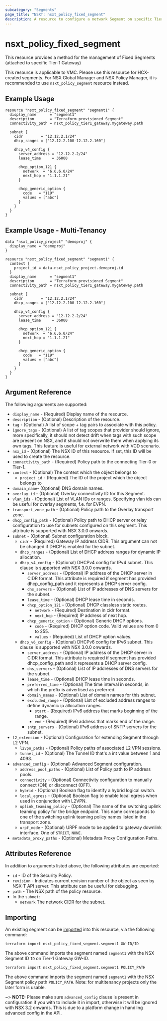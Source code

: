 ```yaml
---
subcategory: "Segments"
page_title: "NSXT: nsxt_policy_fixed_segment"
description: A resource to configure a network Segment on specific Tier1 Gateway.
---
```


# nsxt_policy_fixed_segment

This resource provides a method for the management of Fixed Segments (attached to
specific Tier-1 Gateway)

This resource is applicable to VMC. Please use this resource for HCX-created segments.
For NSX Global Manager and NSX Policy Manager, it is recommended to use `nsxt_policy_segment`
resource instead.

## Example Usage

```hcl
resource "nsxt_policy_fixed_segment" "segment1" {
  display_name      = "segment1"
  description       = "Terraform provisioned Segment"
  connectivity_path = nsxt_policy_tier1_gateway.mygateway.path

  subnet {
    cidr        = "12.12.2.1/24"
    dhcp_ranges = ["12.12.2.100-12.12.2.160"]

    dhcp_v4_config {
      server_address = "12.12.2.2/24"
      lease_time     = 36000

      dhcp_option_121 {
        network  = "6.6.6.0/24"
        next_hop = "1.1.1.21"
      }

      dhcp_generic_option {
        code   = "119"
        values = ["abc"]
      }
    }
  }
}
```

## Example Usage - Multi-Tenancy

```hcl
data "nsxt_policy_project" "demoproj" {
  display_name = "demoproj"
}

resource "nsxt_policy_fixed_segment" "segment1" {
  context {
    project_id = data.nsxt_policy_project.demoproj.id
  }
  display_name      = "segment1"
  description       = "Terraform provisioned Segment"
  connectivity_path = nsxt_policy_tier1_gateway.mygateway.path

  subnet {
    cidr        = "12.12.2.1/24"
    dhcp_ranges = ["12.12.2.100-12.12.2.160"]

    dhcp_v4_config {
      server_address = "12.12.2.2/24"
      lease_time     = 36000

      dhcp_option_121 {
        network  = "6.6.6.0/24"
        next_hop = "1.1.1.21"
      }

      dhcp_generic_option {
        code   = "119"
        values = ["abc"]
      }
    }
  }
}
```

## Argument Reference

The following arguments are supported:

* `display_name` - (Required) Display name of the resource.
* `description` - (Optional) Description of the resource.
* `tag` - (Optional) A list of scope + tag pairs to associate with this policy.
* `ignore_tags` - (Optional) A list of tag scopes that provider should ignore, more specifically, it should not detect drift when tags with such scope are present on NSX, and it should not overwrite them when applying its own tags. This feature is useful for external network with VCD scenario.
* `nsx_id` - (Optional) The NSX ID of this resource. If set, this ID will be used to create the resource.
* `connectivity_path` - (Required) Policy path to the connecting Tier-0 or Tier-1.
* `context` - (Optional) The context which the object belongs to
    * `project_id` - (Required) The ID of the project which the object belongs to
* `domain_name`- (Optional) DNS domain names.
* `overlay_id` - (Optional) Overlay connectivity ID for this Segment.
* `vlan_ids` - (Optional) List of VLAN IDs or ranges. Specifying vlan ids can be useful for overlay segments, f.e. for EVPN.
* `transport_zone_path` - (Optional) Policy path to the Overlay transport zone.
* `dhcp_config_path` - (Optional) Policy path to DHCP server or relay configuration to use for subnets configured on this segment. This attribute is supported with NSX 3.0.0 onwards.
* `subnet` - (Optional) Subnet configuration block.
    * `cidr` - (Required) Gateway IP address CIDR. This argument can not be changed if DHCP is enabled for the subnet.
    * `dhcp_ranges` - (Optional) List of DHCP address ranges for dynamic IP allocation.
    * `dhcp_v4_config` - (Optional) DHCPv4 config for IPv4 subnet. This clause is supported with NSX 3.0.0 onwards.
        * `server_address` - (Optional) IP address of the DHCP server in CIDR format. This attribute is required if segment has provided dhcp_config_path and it represents a DHCP server config.
        * `dns_servers` - (Optional) List of IP addresses of DNS servers for the subnet.
        * `lease_time`  - (Optional) DHCP lease time in seconds.
        * `dhcp_option_121` - (Optional) DHCP classless static routes.
            * `network` - (Required) Destination in cidr format.
            * `next_hop` - (Required) IP address of next hop.
        * `dhcp_generic_option` - (Optional) Generic DHCP options.
            * `code` - (Required) DHCP option code. Valid values are from 0 to 255.
            * `values` - (Required) List of DHCP option values.
    * `dhcp_v6_config` - (Optional) DHCPv6 config for IPv6 subnet. This clause is supported with NSX 3.0.0 onwards.
        * `server_address` - (Optional) IP address of the DHCP server in CIDR format. This attribute is required if segment has provided dhcp_config_path and it represents a DHCP server config.
        * `dns_servers` - (Optional) List of IP addresses of DNS servers for the subnet.
        * `lease_time`  - (Optional) DHCP lease time in seconds.
        * `preferred_time` - (Optional) The time interval in seconds, in which the prefix is advertised as preferred.
        * `domain_names` - (Optional) List of domain names for this subnet.
        * `excluded_range` - (Optional) List of excluded address ranges to define dynamic ip allocation ranges.
            * `start` - (Required) IPv6 address that marks beginning of the range.
            * `end` - (Required) IPv6 address that marks end of the range.
        * `sntp_servers` - (Optional) IPv6 address of SNTP servers for the subnet.
* `l2_extension` - (Optional) Configuration for extending Segment through L2 VPN.
    * `l2vpn_paths` - (Optional) Policy paths of associated L2 VPN sessions.
    * `tunnel_id` - (Optional) The Tunnel ID that's a int value between 1 and 4093.
* `advanced_config` - (Optional) Advanced Segment configuration.
    * `address_pool_paths` - (Optional) List of Policy path to IP address pools.
    * `connectivity` - (Optional) Connectivity configuration to manually connect (ON) or disconnect (OFF).
    * `hybrid` - (Optional) Boolean flag to identify a hybrid logical switch.
    * `local_egress` - (Optional) Boolean flag to enable local egress when used in conjunction with L2VPN.
    * `uplink_teaming_policy` - (Optional) The name of the switching uplink teaming policy for the bridge endpoint. This name corresponds to one of the switching uplink teaming policy names listed in the transport zone.
    * `urpf_mode` - (Optional) URPF mode to be applied to gateway downlink interface. One of `STRICT`, `NONE`.
* `metadata_proxy_paths` - (Optional) Metadata Proxy Configuration Paths.

## Attributes Reference

In addition to arguments listed above, the following attributes are exported:

* `id` - ID of the Security Policy.
* `revision` - Indicates current revision number of the object as seen by NSX-T API server. This attribute can be useful for debugging.
* `path` - The NSX path of the policy resource.
* In the `subnet`:
    * `network` The network CIDR for the subnet.

## Importing

An existing segment can be [imported][docs-import] into this resource, via the following command:

[docs-import]: https://developer.hashicorp.com/terraform/cli/import

```shell
terraform import nsxt_policy_fixed_segment.segment1 GW-ID/ID
```

The above command imports the segment named `segment1` with the NSX Segment ID `ID` on Tier-1 Gateway GW-ID.

```shell
terraform import nsxt_policy_fixed_segment.segment1 POLICY_PATH
```

The above command imports the segment named `segment1` with the NSX Segment policy path `POLICY_PATH`.
Note: for multitenancy projects only the later form is usable.

~> **NOTE:** Please make sure `advanced_config` clause is present in configuration if you with to include it in import, otherwise it will be ignored with NSX 3.2 onwards. This is due to a platform change in handling advanced config in the API.
